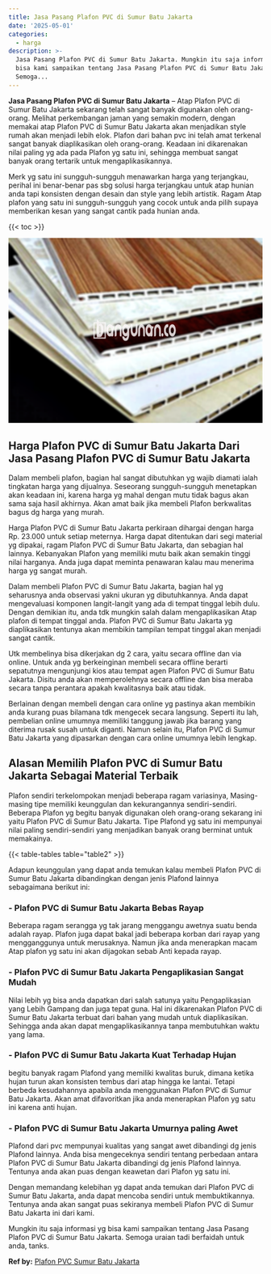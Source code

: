 ```yaml
---
title: Jasa Pasang Plafon PVC di Sumur Batu Jakarta
date: '2025-05-01'
categories:
  - harga
description: >-
  Jasa Pasang Plafon PVC di Sumur Batu Jakarta. Mungkin itu saja informasi yg
  bisa kami sampaikan tentang Jasa Pasang Plafon PVC di Sumur Batu Jakarta.
  Semoga...
---
```


**Jasa Pasang Plafon PVC di Sumur Batu Jakarta** – Atap Plafon PVC di Sumur Batu Jakarta sekarang telah sangat banyak digunakan oleh orang-orang. Melihat perkembangan jaman yang semakin modern, dengan memakai atap Plafon PVC di Sumur Batu Jakarta akan menjadikan style rumah akan menjadi lebih elok. Plafon dari bahan pvc ini telah amat terkenal sangat banyak diaplikasikan oleh orang-orang. Keadaan ini dikarenakan nilai paling yg ada pada Plafon yg satu ini, sehingga membuat sangat banyak orang tertarik untuk mengaplikasikannya.

Merk yg satu ini sungguh-sungguh menawarkan harga yang terjangkau, perihal ini benar-benar pas sbg solusi harga terjangkau untuk atap hunian anda tapi konsisten dengan desain dan style yang lebih artistik. Ragam Atap plafon yang satu ini sungguh-sungguh yang cocok untuk anda pilih supaya memberikan kesan yang sangat cantik pada hunian anda.

{{< toc >}}

![Jasa Pasang Plafon PVC di Sumur Batu Jakarta](/images/flafond-pvc-murah12.png)

## Harga Plafon PVC di Sumur Batu Jakarta Dari Jasa Pasang Plafon PVC di Sumur Batu Jakarta

Dalam membeli plafon, bagian hal sangat dibutuhkan yg wajib diamati ialah tingkatan harga yang dijualnya. Seseorang sungguh-sungguh menetapkan akan keadaan ini, karena harga yg mahal dengan mutu tidak bagus akan sama saja hasil akhirnya. Akan amat baik jika membeli Plafon berkwalitas bagus dg harga yang murah.

Harga Plafon PVC di Sumur Batu Jakarta perkiraan dihargai dengan harga Rp. 23.000 untuk setiap meternya. Harga dapat ditentukan dari segi material yg dipakai, ragam Plafon PVC di Sumur Batu Jakarta, dan sebagian hal lainnya. Kebanyakan Plafon yang memiliki mutu baik akan semakin tinggi nilai harganya. Anda juga dapat meminta penawaran kalau mau menerima harga yg sangat murah.

Dalam membeli Plafon PVC di Sumur Batu Jakarta, bagian hal yg seharusnya anda observasi yakni ukuran yg dibutuhkannya. Anda dapat mengevaluasi komponen langit-langit yang ada di tempat tinggal lebih dulu. Dengan demikian itu, anda tdk mungkin salah dalam mengaplikasikan Atap plafon di tempat tinggal anda. Plafon PVC di Sumur Batu Jakarta yg diaplikasikan tentunya akan membikin tampilan tempat tinggal akan menjadi sangat cantik.

Utk membelinya bisa dikerjakan dg 2 cara, yaitu secara offline dan via online. Untuk anda yg berkeinginan membeli secara offline berarti sepatutnya mengunjungi kios atau tempat agen Plafon PVC di Sumur Batu Jakarta. Disitu anda akan memperolehnya secara offline dan bisa meraba secara tanpa perantara apakah kwalitasnya baik atau tidak.

Berlainan dengan membeli dengan cara online yg pastinya akan membikin anda kurang puas bilamana tdk mengecek secara langsung. Seperti itu lah, pembelian online umumnya memiliki tanggung jawab jika barang yang diterima rusak susah untuk diganti. Namun selain itu, Plafon PVC di Sumur Batu Jakarta yang dipasarkan dengan cara online umumnya lebih lengkap.

## Alasan Memilih Plafon PVC di Sumur Batu Jakarta Sebagai Material Terbaik

Plafon sendiri terkelompokan menjadi beberapa ragam variasinya, Masing-masing tipe memiliki keunggulan dan kekurangannya sendiri-sendiri. Beberapa Plafon yg begitu banyak digunakan oleh orang-orang sekarang ini yaitu Plafon PVC di Sumur Batu Jakarta. Tipe Plafond yg satu ini mempunyai nilai paling sendiri-sendiri yang menjadikan banyak orang berminat untuk memakainya.

{{< table-tables table="table2" >}}

Adapun keunggulan yang dapat anda temukan kalau membeli Plafon PVC di Sumur Batu Jakarta dibandingkan dengan jenis Plafond lainnya sebagaimana berikut ini:

### \- Plafon PVC di Sumur Batu Jakarta Bebas Rayap

Beberapa ragam serangga yg tak jarang menggangu awetnya suatu benda adalah rayap. Plafon juga dapat bakal jadi beberapa korban dari rayap yang mengganggunya untuk merusaknya. Namun jika anda menerapkan macam Atap plafon yg satu ini akan dijagokan sebab Anti kepada rayap.

### \- Plafon PVC di Sumur Batu Jakarta Pengaplikasian Sangat Mudah

Nilai lebih yg bisa anda dapatkan dari salah satunya yaitu Pengaplikasian yang Lebih Gampang dan juga tepat guna. Hal ini dikarenakan Plafon PVC di Sumur Batu Jakarta terbuat dari bahan yang mudah untuk diaplikasikan. Sehingga anda akan dapat mengaplikasikannya tanpa membutuhkan waktu yang lama.

### \- Plafon PVC di Sumur Batu Jakarta Kuat Terhadap Hujan

begitu banyak ragam Plafond yang memiliki kwalitas buruk, dimana ketika hujan turun akan konsisten tembus dari atap hingga ke lantai. Tetapi berbeda kesudahannya apabila anda menggunakan Plafon PVC di Sumur Batu Jakarta. Akan amat difavoritkan jika anda menerapkan Plafon yg satu ini karena anti hujan.

### \- Plafon PVC di Sumur Batu Jakarta Umurnya paling Awet

Plafond dari pvc mempunyai kualitas yang sangat awet dibandingi dg jenis Plafond lainnya. Anda bisa mengeceknya sendiri tentang perbedaan antara Plafon PVC di Sumur Batu Jakarta dibandingi dg jenis Plafond lainnya. Tentunya anda akan puas dengan keawetan dari Plafon yg satu ini.

Dengan memandang kelebihan yg dapat anda temukan dari Plafon PVC di Sumur Batu Jakarta, anda dapat mencoba sendiri untuk membuktikannya. Tentunya anda akan sangat puas sekiranya membeli Plafon PVC di Sumur Batu Jakarta ini dari kami.

Mungkin itu saja informasi yg bisa kami sampaikan tentang Jasa Pasang Plafon PVC di Sumur Batu Jakarta. Semoga uraian tadi berfaidah untuk anda, tanks.

**Ref by:** [Plafon PVC Sumur Batu Jakarta](https://id.wikipedia.org/wiki/Plafon)
